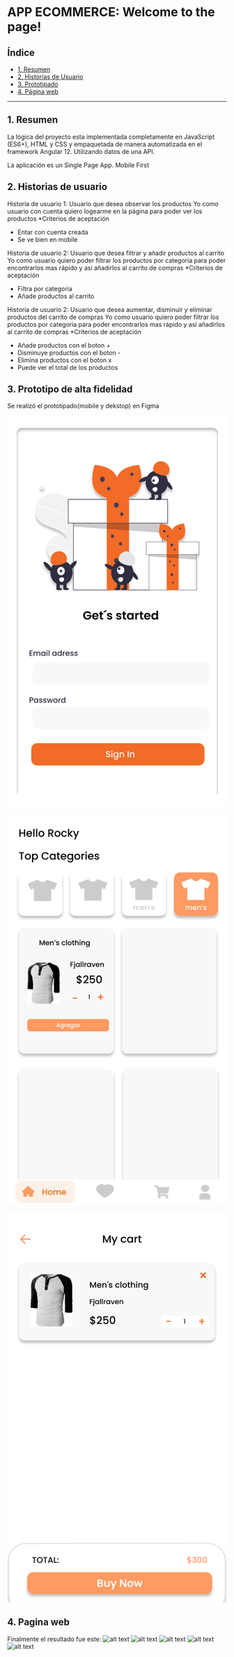 # APP ECOMMERCE: Welcome to the page!

## Índice

* [1. Resumen](#1-resumen)
* [2. Historias de Usuario](#2-historias-de-usuario)
* [3. Prototipado](#3-prototipado)
* [4. Página web](#4-página-web)

***

## 1. Resumen

La lógica del proyecto esta implementada completamente en JavaScript (ES6+), HTML y CSS y empaquetada de manera automatizada en el framework Angular 12. Utilizando datos de una API.

La aplicación es un Single Page App. Mobile First

## 2. Historias de usuario

Historia de usuario 1: Usuario que desea observar los productos
Yo como usuario con cuenta quiero logearme en la página para poder ver los productos
*Criterios de aceptación
- Entar con cuenta creada
- Se ve bien en mobile

Historia de usuario 2: Usuario que desea filtrar y añadir productos al carrito
Yo como usuario quiero poder filtrar los productos por categoria para poder encontrarlos mas rápido y asi añadirlos al carrito de compras
*Criterios de aceptación
- Filtra por categoria
- Añade productos al carrito

Historia de usuario 2: Usuario que desea aumentar, disminuir y eliminar productos del carrito de compras
Yo como usuario quiero poder filtrar los productos por categoria para poder encontrarlos mas rápido y asi añadirlos al carrito de compras
*Criterios de aceptación
- Añade productos con el boton +
- Disminuye productos con el boton -
- Elimina productos con el boton x
- Puede ver el total de los productos

## 3. Prototipo de alta fidelidad
Se realizó el prototipado(mobile y dekstop) en Figma

![alt text](reto-tech/src/assets/img/mobile1.svg)

![alt text](reto-tech/src/assets/img/mobile2.svg)

![alt text](reto-tech/src/assets/img/mobile3.svg)

## 4. Pagina web
Finalmente el resultado fue este:
![alt text](src/data/imagen/home.jpg)
![alt text](src/data/imagen/pokedex.jpg)
![alt text](src/data/imagen/filtros.jpg)
![alt text](src/data/imagen/modal.jpg)
![alt text](src/data/imagen/info.jpg)
